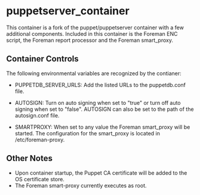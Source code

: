 puppetserver_container
======================
This container is a fork of the puppet/puppetserver container with a few
additional components. Included in this container is the Foreman ENC script,
the Foreman report processor and the Foreman smart_proxy.

Container Controls
------------------
The following environmental variables are recognized by the contianer:

   * PUPPETDB_SERVER_URLS: Add the listed URLs to the puppetdb.conf file.

   * AUTOSIGN: Turn on auto signing when set to "true" or turn off auto
        signing when set to "false". AUTOSIGN can also be set to the path
        of the autosign.conf file.

   * SMARTPROXY: When set to any value the Foreman smart_proxy will be
        started. The configuration for the smart_proxy is located in
        /etc/foreman-proxy.

Other Notes
-----------
* Upon container startup, the Puppet CA certificate will be added to the
  OS certificate store.
* The Foreman smart-proxy currently executes as root.
